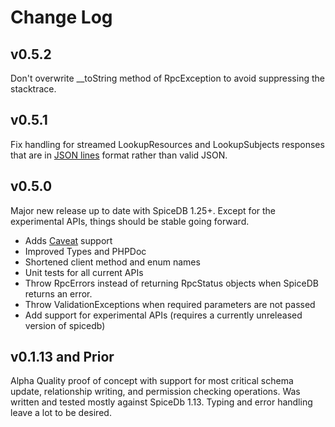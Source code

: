 # Change Log

## v0.5.2

Don't overwrite __toString method of RpcException to avoid suppressing the stacktrace.

## v0.5.1

Fix handling for streamed LookupResources and LookupSubjects responses that are in [JSON lines](https://jsonlines.org/) 
format rather than valid JSON.

## v0.5.0

Major new release up to date with SpiceDB 1.25+. Except for the experimental APIs, things should be stable going
forward.

* Adds [Caveat](https://authzed.com/docs/reference/caveats) support
* Improved Types and PHPDoc
* Shortened client method and enum names 
* Unit tests for all current APIs
* Throw RpcErrors instead of returning RpcStatus objects when SpiceDB returns an error.
* Throw ValidationExceptions when required parameters are not passed
* Add support for experimental APIs (requires a currently unreleased version of spicedb)

## v0.1.13 and Prior

Alpha Quality proof of concept with support for most critical schema update, relationship writing, and permission 
checking operations. Was written and tested mostly against SpiceDb 1.13. Typing and error handling leave a lot to be desired.

